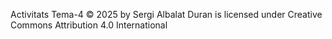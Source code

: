 Activitats Tema-4 © 2025 by Sergi Albalat Duran is licensed under Creative Commons Attribution 4.0 International
